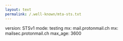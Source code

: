 ```yaml
---
layout: text
permalink: /.well-known/mta-sts.txt
---
```

version: STSv1
mode: testing
mx: mail.protonmail.ch
mx: mailsec.protonmail.ch
max_age: 3600
